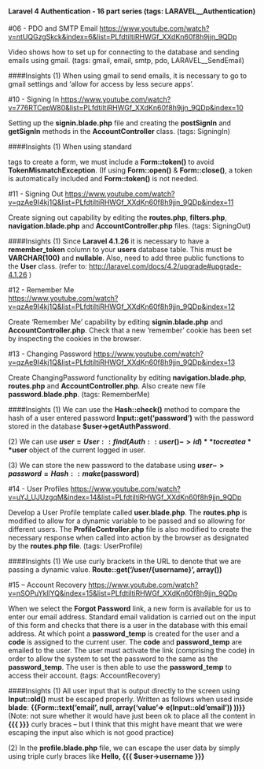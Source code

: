 #### Laravel 4 Authentication - 16 part series (tags: LARAVEL__Authentication)




#06 - PDO and SMTP Email 
https://www.youtube.com/watch?v=ntUQGzgSkck&index=6&list=PLfdtiltiRHWGf_XXdKn60f8h9jjn_9QDp 


Video shows how to set up for connecting to the database and sending emails using gmail. (tags: gmail, email, smtp, pdo, LARAVEL__SendEmail)

####Insights
(1)	When using gmail to send emails, it is necessary to go to gmail settings and ‘allow for access by less secure apps’.






#10 - Signing In 
https://www.youtube.com/watch?v=776RTCepW80&list=PLfdtiltiRHWGf_XXdKn60f8h9jjn_9QDp&index=10  

	
Setting up the **signin.blade.php** file and creating the **postSignIn** and **getSignIn** methods in the **AccountController** class. (tags: SigningIn)
 

####Insights
(1)	When using standard **<form>** tags to create a form, we must include a **Form::token()** to avoid **TokenMismatchException**.  (If using **Form::open()** & **Form::close()**, a token is automatically included and **Form::token()** is not needed.





#11 - Signing Out 
https://www.youtube.com/watch?v=qzAe9I4kj1Q&list=PLfdtiltiRHWGf_XXdKn60f8h9jjn_9QDp&index=11 

Create signing out capability by editing the **routes.php**, **filters.php**, **navigation.blade.php** and **AccountController.php** files. (tags: SigningOut) 

####Insights
(1)	 Since **Laravel 4.1.26** it is necessary to have a **remember_token** column to your **users** database table.  This must be **VARCHAR(100)** and **nullable**.  Also, need to add three public functions to the **User** class. (refer to: http://laravel.com/docs/4.2/upgrade#upgrade-4.1.26 )








#12 - Remember Me 	
https://www.youtube.com/watch?v=qzAe9I4kj1Q&list=PLfdtiltiRHWGf_XXdKn60f8h9jjn_9QDp&index=12 

	
Create ‘Remember Me’ capability by editing **signin.blade.php** and **AccountController.php**.  Check that a new ‘remember’ cookie has been set by inspecting the cookies in the browser.





#13 - Changing Password 
https://www.youtube.com/watch?v=qzAe9I4kj1Q&list=PLfdtiltiRHWGf_XXdKn60f8h9jjn_9QDp&index=13 

	
Create ChangingPassword functionality by editing **navigation.blade.php**, **routes.php** and **AccountController.php**.  Also create new file **password.blade.php**. (tags: RememberMe)

####Insights
(1)	 We can use the **Hash::check()** method to compare the hash of a user entered password **Input::get(‘password’)** with the password stored in the database **$user->getAuthPassword**.

(2)	We can use **$user = User::find(Auth::user()->id)** to create a **$user** object of the current logged in user.

(3)	We can store the new password to the database using **$user->password = Hash::make($password)**



#14 - User Profiles 
https://www.youtube.com/watch?v=uYJ_UJUzgqM&index=14&list=PLfdtiltiRHWGf_XXdKn60f8h9jjn_9QDp 
	
Develop a User Profile template called **user.blade.php**.  The **routes.php** is modified to allow for a dynamic variable to be passed and so allowing for different users.  The **ProfileController.php** file is also modified to create the necessary response when called into action by the browser as designated by the **routes.php file**.  (tags: UserProfile) 

####Insights
(1)	 We use curly brackets in the URL to denote that we are passing a dynamic value.  **Route::get(‘/user/{username}’, array())**




#15 – Account Recovery
https://www.youtube.com/watch?v=nSOPuYkllYQ&index=15&list=PLfdtiltiRHWGf_XXdKn60f8h9jjn_9QDp 

When we select the **Forgot Password** link, a new form is available for us to enter our email address.  Standard email validation is carried out on the input of this form and checks that there is a user in the database with this email address. At which point a **password_temp** is created for the user and a **code** is assigned to the current user.  The **code** and **password_temp** are emailed to the user.  The user must activate the link (comprising the code) in order to allow the system to set the password to the same as the **password_temp**.  The user is then able to use the **password_temp** to access their account.  (tags: AccountRecovery)

####Insights
(1)	All user input that is output directly to the screen using **Input::old()** must be escaped properly.  Written as follows when used inside **blade**:  **{{Form::text(‘email’, null, array(‘value’=> e(Input::old’email’)) ))}}**
(Note:  not sure whether it would have just been ok to place all the content in **{{{ }}}** curly braces – but I think that this might have meant that we were escaping the input also which is not good practice)  

(2)	In the **profile.blade.php** file, we can escape the user data by simply using triple curly braces like **Hello, {{{ $user->username }}}**

